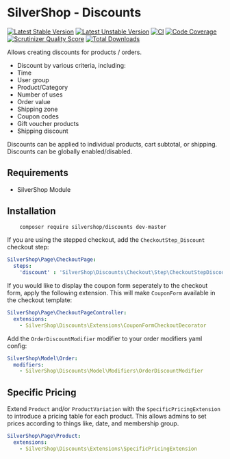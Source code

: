 # SilverShop - Discounts

[![Latest Stable Version](https://poser.pugx.org/silvershop/discounts/v/stable.png)](https://packagist.org/packages/silvershop/discounts)
[![Latest Unstable Version](https://poser.pugx.org/silvershop/discounts/v/unstable.png)](https://packagist.org/packages/silvershop/discounts)
[![CI](https://github.com/silvershop/silvershop-discounts/actions/workflows/ci.yml/badge.svg)](https://github.com/silvershop/silvershop-discounts/actions/workflows/ci.yml)
[![Code Coverage](https://scrutinizer-ci.com/g/silvershop/silvershop-discounts/badges/coverage.png?s=cae0140f6d9a99c35b20c23b8bbe88711d526246)](https://scrutinizer-ci.com/g/silvershop/silvershop-discounts/)
[![Scrutinizer Quality Score](https://scrutinizer-ci.com/g/silvershop/silvershop-discounts/badges/quality-score.png?s=802731e23565b5a7051b5622a56fccb7b764662a)](https://scrutinizer-ci.com/g/silvershop/silvershop-discounts/)
[![Total Downloads](https://poser.pugx.org/silvershop/discounts/downloads.png)](https://packagist.org/packages/silvershop/discounts)

Allows creating discounts for products / orders.

 * Discount by various criteria, including:
  * Time
  * User group
  * Product/Category
  * Number of uses
  * Order value
  * Shipping zone
 * Coupon codes
 * Gift voucher products
 * Shipping discount

Discounts can be applied to individual products, cart subtotal, or shipping.
Discounts can be globally enabled/disabled.

## Requirements

 * SilverShop Module

## Installation

```sh
	composer require silvershop/discounts dev-master
```

If you are using the stepped checkout, add the `CheckoutStep_Discount` checkout
step:

```yaml
SilverShop\Page\CheckoutPage:
  steps:
    'discount' : 'SilverShop\Discounts\Checkout\Step\CheckoutStepDiscount'
```

If you would like to display the coupon form seperately to the checkout form,
apply the following extension. This will make `CouponForm` available in the
checkout template:

```yaml
SilverShop\Page\CheckoutPageController:
  extensions:
    - SilverShop\Discounts\Extensions\CouponFormCheckoutDecorator
```

Add the `OrderDiscountModifier` modifier to your order modifiers yaml config:

```yaml
SilverShop\Model\Order:
  modifiers:
    - SilverShop\Discounts\Model\Modifiers\OrderDiscountModifier
```

## Specific Pricing

Extend `Product` and/or `ProductVariation` with the `SpecificPricingExtension`
to introduce a pricing table for each product. This allows admins to set prices
according to things like, date, and membership group.

```yaml
SilverShop\Page\Product:
  extensions:
    - SilverShop\Discounts\Extensions\SpecificPricingExtension
```
